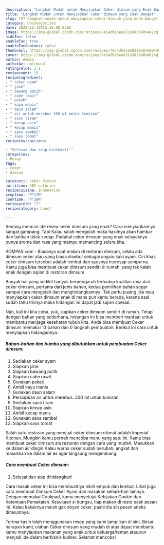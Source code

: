```yaml
---
description: "Langkah Mudah untuk Menyiapkan Ceker dimsum yang Enak Banget"
title: "Langkah Mudah untuk Menyiapkan Ceker dimsum yang Enak Banget"
slug: 757-langkah-mudah-untuk-menyiapkan-ceker-dimsum-yang-enak-banget
category: Uncategorized
date: 2022-12-10T15:50:08.839Z
image: https://img-global.cpcdn.com/recipes/7e543be5ea831a58/680x482cq70/ceker-dimsum-foto-resep-utama.jpg
hideToc: false
enableToc: true
enableTocContent: false
thumbnail: https://img-global.cpcdn.com/recipes/7e543be5ea831a58/680x482cq70/ceker-dimsum-foto-resep-utama.jpg
cover: https://img-global.cpcdn.com/recipes/7e543be5ea831a58/680x482cq70/ceker-dimsum-foto-resep-utama.jpg
author: Admin
authorAv: notfound
ratingvalue: 3.1
reviewcount: 15
recipeingredient:
- " ceker ayam"
- " jahe"
- " bawang putih"
- " cabe rawit"
- " pekak"
- " kayu manis"
- " daun salam"
- " air untuk merebus 300 ml untuk tumisan"
- " saos tiram"
- " kecap asin"
- " kecap manis"
- " saos sambal"
- " saos tomat"
recipeinstructions:

- "Selesai dan siap dinikmati!"
categories:
- Resep
tags:
- ceker
- dimsum

katakunci: ceker dimsum 
nutrition: 282 calories
recipecuisine: Indonesian
preptime: "PT17M"
cooktime: "PT30M"
recipeyield: "2"
recipecategory: Lunch

---
```



Sedang mencari ide resep ceker dimsum yang enak? Cara menyiapkannya sangat gampang. Tapi Kalau salah mengolah maka hasilnya akan hambar dan bahkan tidak sedap. Padahal ceker dimsum yang enak selayaknya punya aroma dan rasa yang mampu memancing selera kita.


KOMPAS.com - Biasanya saat makan di restoran dimsum, selalu ada dimsum ceker atau yang biasa disebut sebagai angsio kaki ayam. Ciri khas ceker dimsum tersebut adalah lembut dan sausnya meresap sempurna. Kamu juga bisa membuat ceker dimsum sendiri di rumah, yang tak kalah enak dengan sajian di restoran dimsum.

Banyak hal yang sedikit banyak berpengaruh terhadap kualitas rasa dari ceker dimsum, pertama dari jenis bahan, kedua pemilihan bahan segar sampai cara mengolah dan menghidangkannya. Tak perlu pusing jika mau menyiapkan ceker dimsum enak di mana pun kamu berada, karena asal sudah tahu triknya maka hidangan ini dapat jadi sajian spesial.


Nah, kali ini kita coba, yuk, siapkan ceker dimsum sendiri di rumah. Tetap dengan bahan yang sederhana, hidangan ini bisa memberi manfaat untuk membantu menjaga kesehatan tubuh kita. Anda bisa membuat Ceker dimsum memakai 13 bahan dan 0 langkah pembuatan. Berikut ini cara untuk menyiapkan hidangannya.

<!--inarticleads1-->

##### Bahan-bahan dan bumbu yang dibutuhkan untuk pembuatan Ceker dimsum:

1. Sediakan  ceker ayam
1. Siapkan  jahe
1. Siapkan  bawang putih
1. Siapkan  cabe rawit
1. Gunakan  pekak
1. Ambil  kayu manis
1. Gunakan  daun salam
1. Persiapkan  air untuk merebus. 300 ml untuk tumisan
1. Sediakan  saos tiram
1. Siapkan  kecap asin
1. Ambil  kecap manis
1. Gunakan  saos sambal
1. Siapkan  saos tomat


Salah satu restoran yang menjual ceker dimsum nikmat adalah Imperial Kitchen. Mungkin kamu pernah mencoba menu yang satu ini. Kamu bisa membuat ceker dimsum ala restoran dengan cara yang mudah. Masukkan ke dalam air dingin Kalau warna ceker sudah berubah, angkat dan masukkan ke dalam air es agar langsung mengembang. 

<!--inarticleads2-->

##### Cara membuat Ceker dimsum:


1. Selesai dan siap dihidangkan!

Cara masak ceker ini bisa membuatnya lebih empuk dan lembut. Lihat juga cara membuat Dimsum Ceker Ayam dan masakan sehari-hari lainnya. Dengan memakai Cookpad, kamu menyetujui Kebijakan Cookie dan Ketentuan Pemakaian. Kesukaan si bungsu, tiap makan di resto pasti pesan ini. Kalau kakaknya malah gak doyan ceker, pastii dia sih pesan aneka dimsumnya. 

Terima kasih telah menggunakan resep yang kami tampilkan di sini. Besar harapan kami, olahan Ceker dimsum yang mudah di atas dapat membantu kamu menyiapkan makanan yang enak untuk keluarga/teman ataupun menjadi ide dalam berbisnis kuliner. Selamat mencoba!
